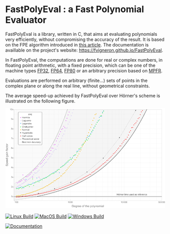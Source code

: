 # FastPolyEval : a Fast Polynomial Evaluator

FastPolyEval is a library, written in C, that aims at evaluating polynomials very efficiently, without compromising the accuracy of the result. It is based on the FPE algorithm introduced in [this article](https://hal.archives-ouvertes.fr/hal-03820369). The documentation is availlable on the project's website: https://fvigneron.github.io/FastPolyEval.

In FastPolyEval, the computations are done for real or complex numbers, in floating point arithmetic, with a fixed precision, which can be one of the machine types [FP32](https://en.wikipedia.org/wiki/Single-precision_floating-point_format),
[FP64](https://en.wikipedia.org/wiki/Double-precision_floating-point_format),
[FP80](https://en.wikipedia.org/wiki/Extended_precision)
or an arbitrary precision based on [MPFR](https://www.mpfr.org).

Evaluations are performed on arbitrary (finite...) sets of points in the complex plane or along the real line, without geometrical constraints.

The average speed-up achieved by FastPolyEval over Hörner's scheme is illustrated on the following figure.

<p align="center">
  <img src="documentation/images/HornerFPE.png" />
</p>


[![Linux Build](https://github.com/fvigneron/FastPolyEval/actions/workflows/build_Linux.yml/badge.svg)](https://github.com/fvigneron/FastPolyEval/actions/workflows/build_Linux.yml)
[![MacOS Build](https://github.com/fvigneron/FastPolyEval/actions/workflows/build_MacOS.yml/badge.svg)](https://github.com/fvigneron/FastPolyEval/actions/workflows/build_MacOS.yml)
[![Windows Build](https://github.com/fvigneron/FastPolyEval/actions/workflows/build_Windows.yml/badge.svg)](https://github.com/fvigneron/FastPolyEval/actions/workflows/build_Windows.yml)

[![Documentation](https://github.com/fvigneron/FastPolyEval/actions/workflows/documentation.yml/badge.svg)](https://github.com/fvigneron/FastPolyEval/actions/workflows/documentation.yml)

